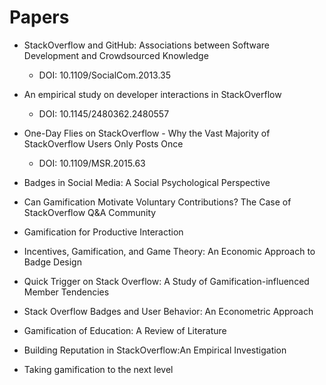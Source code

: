 # Papers

- StackOverflow and GitHub: Associations between Software Development and Crowdsourced Knowledge
	- DOI: 10.1109/SocialCom.2013.35
- An empirical study on developer interactions in StackOverflow
	- DOI: 10.1145/2480362.2480557
- One-Day Flies on StackOverflow - Why the Vast Majority of StackOverflow Users Only Posts Once
	- DOI: 10.1109/MSR.2015.63
- Badges in Social Media: A Social Psychological Perspective

- Can Gamification Motivate Voluntary Contributions? The Case of StackOverflow Q&A Community

- Gamification for Productive Interaction

- Incentives, Gamification, and Game Theory: An Economic Approach to Badge Design

- Quick Trigger on Stack Overflow: A Study of Gamification-influenced Member Tendencies

- Stack Overflow Badges and User Behavior: An Econometric Approach

- Gamification of Education: A Review of Literature

- Building Reputation in StackOverflow:An Empirical Investigation

- Taking gamification to the next level